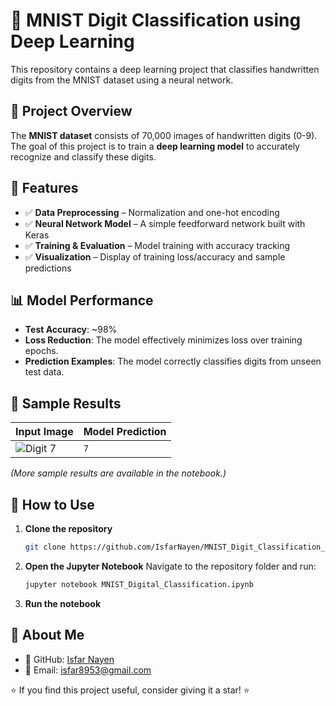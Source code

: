 # 🧠 MNIST Digit Classification using Deep Learning

This repository contains a deep learning project that classifies handwritten digits from the MNIST dataset using a neural network.

## 📌 Project Overview

The **MNIST dataset** consists of 70,000 images of handwritten digits (0-9). The goal of this project is to train a **deep learning model** to accurately recognize and classify these digits.

## 🚀 Features

- ✅ **Data Preprocessing** – Normalization and one-hot encoding  
- ✅ **Neural Network Model** – A simple feedforward network built with Keras  
- ✅ **Training & Evaluation** – Model training with accuracy tracking  
- ✅ **Visualization** – Display of training loss/accuracy and sample predictions  


## 📊 Model Performance

- **Test Accuracy**: ~98%  
- **Loss Reduction**: The model effectively minimizes loss over training epochs.  
- **Prediction Examples**: The model correctly classifies digits from unseen test data.

## 📸 Sample Results

| Input Image | Model Prediction |
|-------------|-----------------|
| ![Digit 7](https://upload.wikimedia.org/wikipedia/commons/2/27/MnistExamples.png) | `7` |

*(More sample results are available in the notebook.)*

## 📖 How to Use

1. **Clone the repository**  
   ```sh
   git clone https://github.com/IsfarNayen/MNIST_Digit_Classification_Deep_Learning_Pet_Project.git


2. **Open the Jupyter Notebook**
    Navigate to the repository folder and run:
    ```sh
    jupyter notebook MNIST_Digital_Classification.ipynb
    ```
3. **Run the notebook**

## 👤 About Me
- 🔗 GitHub: [Isfar Nayen](https://github.com/IsfarNayen)
- 📧 Email: isfar8953@gmail.com



⭐ If you find this project useful, consider giving it a star! ⭐